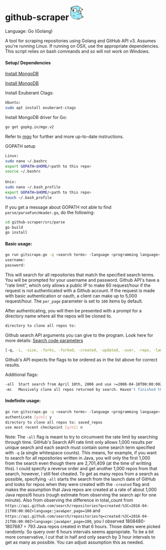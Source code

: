 # github-scraper![Go gopher](./images/gopherbelly50.jpg)

Language: Go (Golang)

A tool for scraping repositories using Golang and GitHub API v3. Assumes you're running Linux. If running on OSX, use the appropriate dependencies. This script relies on bash commands and so will not work on Windows.

#### Setup/ Dependencies

[Install MongoDB](https://golang.org/doc/install)

[Install MongoDB](https://docs.mongodb.com/manual/tutorial/install-mongodb-on-ubuntu/)

Install Exuberant Ctags:
```sh
Ubuntu:
sudo apt install exuberant-ctags
```
Install MongoDB driver for Go:
```sh
go get gopkg.in/mgo.v2
```
Refer to [mgo](https://github.com/go-mgo/mgo) for further and more up-to-date instructions.

GOPATH setup
```sh
Linux:
sudo nano ~/.bashrc
export GOPATH=$HOME/<path to this repo>
source ~/.bashrc

Unix:
sudo nano ~/.bash_profile
export GOPATH=$HOME/<path to this repo>
touch ~/.bash_profile
```

If you get a message about GOPATH not able to find `parse/parseFuncHeader.go`, do the following:
```sh
cd github-scraper/src/parse
go build
go install
```

#### Basic usage:
```sh
go run gitscrape.go -q <search terms> -language <programming language>
username:
password:
```
This will search for all repositories that match the specified search terms. You will be prompted for your username and password. Github API's have a "rate limit", which only allows a public IP to make 60 request/hour if the request is not authenticated with a Github account. If the request is made with basic authentication or oauth, a client can make up to 5,000 request/hour. The `per_page` parameter is set to `100` items by default.

After authenticating, you will then be presented with a prompt for a directory name where all the repos will be cloned to.
```sh
directory to clone all repos to:
```
Github search API arguments you can give to the program.
Look here for more details: [Search code parameters](https://developer.github.com/v3/search/)
```sh
[-q, -i, -size, -forks, -forked, -created, -updated, -user, -repo, -lang, -stars -sort -order]
```
Github's API expects the flags to be ordered as in the list above for correct results.

Additional flags:
```sh
-all  Start search from April 10th, 2008 and use >=2008-04-10T00:00:00Z instead of -created flag.
-mc   Massively clone all repos returned by search. Haven't finished this feature yet.
```

#### Indefinite usage:
```sh
go run gitscrape.go -q <search terms> -language <programming language> -all
authenticate [y/n]: y
directory to clone all repos to: saved_repos
use most recent checkpoint [y/n]: n
```

Note:
The `-all` flag is meant to try to circumvent the rate limit by searching through time. GitHub's Search API rate limit only allows 1,000 results per unique search and each search must contain some search term specified with `-q` (a single whitespace counts). This means, for example, if you want to search for all repositories written in Java, you will only the first 1,000 from the search even though there are 2,701,409 (at the time of writting this). I could specify a reverse order and get another 1,000 repos from that search, however, I still feel cheated. To get as many repos from a search as possible, specifying `-all` starts the search from the launch date of GitHub and looks for repos when they were created with the `-created` flag and makes the assumption that Java repos are created at a rate of about 1,000 Java repos/6 hours (rough estimate from observing the search api for one minute). Also from observing the difference in total_count from `https://api.github.com/search/repositories?q=created:%3C=2016-04-21T00:00:00Z+language:java&per_page=100` and `https://api.github.com/search/repositories?q=created:%3C=2016-04-21T06:00:00Z+language:java&per_page=100`, you I observed 1808480-1807687 = 793 Java repos created in that 6 hours. Those dates were picked randomly. So query over 6 hours intervals seems appropriate. To be a bit more conservative, I cut that in half and only search by 3 hour intervals to get as many as possible. You can adjust assumption this as needed.